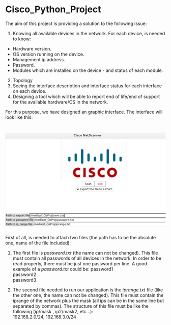 # Cisco_Python_Project

The aim of this project is providing a solution to the following issue:

1.	Knowing all available devices in the network. For each device, is needed to know:
  -	Hardware version.
  -	OS version running on the device.
  -	Management ip address.
  -	Password.
  -	Modules which are installed on the device - and status of each module.
2.	Topology
3.	Seeing the interface description and interface status for each interface on each device. 
4.	Designing a tool which will be able to report end of life/end of support for the available hardware/OS in the network. 

For this purpose, we have designed an graphic interface. The interface will look like this:
# ![Logo](media/graphic_interface.png)

First of all, is needed to attach two files (the path has to be the absolute one, name of the file included):
  1. The first file is <i>password.txt</i> (the name can not be changed). This file must contain all passwords of all          devices in the network. In order to be read properly, there must be just one password per line. A good example of a <i>password.txt</i> could be:
  password1 <br>
  password2 <br>
  password3
  
  2. The second file needed to run our application is the <i>iprange.txt</i> file (like the other one, the name can not be changed). This file must contain the iprange of the network plus the mask (all ips can be in the same line but separated by commas). The structure of this file must be like the following (ip/mask , ip2/mask2, etc...):
  <br>192.168.2.0/24, 192.168.3.0/24
  
  



